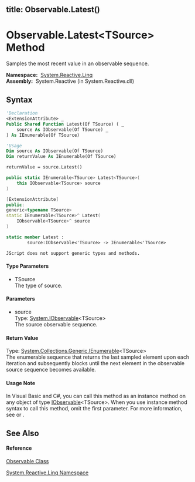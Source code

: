 title: Observable.Latest<TSource>()
---
# Observable.Latest\<TSource\> Method

Samples the most recent value in an observable sequence.

**Namespace:**  [System.Reactive.Linq](System.Reactive.Linq/System.Reactive.Linq)  
**Assembly:**  System.Reactive (in System.Reactive.dll)

## Syntax

```vb
'Declaration
<ExtensionAttribute> _
Public Shared Function Latest(Of TSource) ( _
    source As IObservable(Of TSource) _
) As IEnumerable(Of TSource)
```

```vb
'Usage
Dim source As IObservable(Of TSource)
Dim returnValue As IEnumerable(Of TSource)

returnValue = source.Latest()
```

```csharp
public static IEnumerable<TSource> Latest<TSource>(
    this IObservable<TSource> source
)
```

```c++
[ExtensionAttribute]
public:
generic<typename TSource>
static IEnumerable<TSource>^ Latest(
    IObservable<TSource>^ source
)
```

```fsharp
static member Latest : 
        source:IObservable<'TSource> -> IEnumerable<'TSource> 
```

```jscript
JScript does not support generic types and methods.
```

#### Type Parameters

- TSource  
  The type of source.

#### Parameters

- source  
  Type: [System.IObservable](https://msdn.microsoft.com/en-us/library/Dd990377)\<TSource\>  
  The source observable sequence.

#### Return Value

Type: [System.Collections.Generic.IEnumerable](https://msdn.microsoft.com/en-us/library/9eekhta0)\<TSource\>  
The enumerable sequence that returns the last sampled element upon each iteration and subsequently blocks until the next element in the observable source sequence becomes available.

#### Usage Note

In Visual Basic and C\#, you can call this method as an instance method on any object of type [IObservable](https://msdn.microsoft.com/en-us/library/Dd990377)\<TSource\>. When you use instance method syntax to call this method, omit the first parameter. For more information, see [](https://msdn.microsoft.com/en-us/library/Bb384936) or [](https://msdn.microsoft.com/en-us/library/Bb383977).

## See Also

#### Reference

[Observable Class](Observable/Observable)

[System.Reactive.Linq Namespace](System.Reactive.Linq/System.Reactive.Linq)









